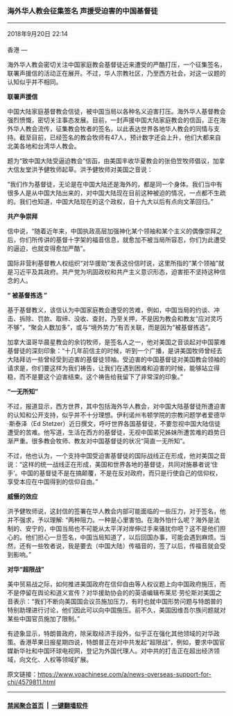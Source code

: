 ### 海外华人教会征集签名 声援受迫害的中国基督徒
------------------------

<div class="published">
 <span class="date" title="中国时间">
  <time datetime="2018-09-20T22:14:12+08:00">
   2018年9月20日 22:14
  </time>
 </span>
</div>
<br/>
<div class="wsw">
 <span class="dateline">
  香港 —
 </span>
 <p>
  海外华人教会密切关注中国家庭教会基督徒近来遭受的严酷打压，一个征集签名，联署声援信的活动正在展开。不过，华人宗教社区，乃至西方社会，对这一议题的认知似乎并不相同。
 </p>
 <div class="wsw__embed">
 </div>
 <p>
  <strong>
   联署声援信
  </strong>
 </p>
 <p>
  中国大陆家庭基督教会信徒，被中国当局以各种名义迫害打压。海外华人基督教会强烈愤慨，密切关注事态发展。目前，一封声援中国大陆家庭教会的信函，正在海外华人教会流传，征集教会牧者的签名，以此表达世界各地华人教会的同情与支持。截至目前，已经签名的教会牧师有47人，预计数字还会上升，他们大都来自北美各地和台湾华人教会。
 </p>
 <p>
  题为“致中国大陆受逼迫教会”信函，由美国丰收华夏教会的张伯笠牧师倡议，加拿大信友堂洪予健牧师起草。洪予健牧师对美国之音说：
 </p>
 <p>
  “我们作为基督徒，无论是在中国大陆还是海外的，都是同一个身体。我们当中有很多人是从中国大陆出来的，对中国大陆现在目前这种被迫的情况，一点都不生疏的。我们也知道，中国大陆现在的这个政权，自十九大以后有点向文革回归。”
 </p>
 <p>
  <strong>
   共产争崇拜
  </strong>
 </p>
 <p>
  信中说，“随着近年来，中国执政高层加强神化某个领袖和某个主义的偶像崇拜之后，你们所传讲的基督十字架的福音信息，就愈加不被当局所容忍，你们为此遭受的逼迫，也就变得愈加严酷”。
 </p>
 <p>
  国际非营利基督教人权组织“对华援助”发表这份信时说，这里所指的“某个领袖”就是习近平及其政府。共产党为巩固政权和共产主义意识形态，迫害拒不坚持这种信念的人。
 </p>
 <p>
  <strong>
   “
  </strong>
  <strong>
   被基督拣选
  </strong>
  <strong>
   ”
  </strong>
 </p>
 <p>
  基于基督教义，该信认为中国家庭教会遭受的苦难，例如，中国当局的约谈、冲击、拆除、罚款、取缔、没收、查封，乃至关押，不是因为教会和教友“应对灵巧不够”，“聚会人数加多”，或与“境外势力”有否关联，而是因为“被基督拣选”。
 </p>
 <p>
  加拿大温哥华晨星教会的余钧牧师，是签名人之一，他对美国之音谈起对中国蒙难基督徒的深刻印象：“十几年前信主的时候，听到一个广播，是讲美国牧师曾经去大陆拜访一些曾经受到迫害的基督徒领袖。受迫害的中国基督徒对美国教会领袖的请求是，你们要这样为我们祷告，让我们在遇到困难和迫害的时候，能够站立得稳，而不是要这个迫害结束。这个祷告给我留下了非常深的印象。”
 </p>
 <p>
  <strong>
   “一无所知”
  </strong>
 </p>
 <p>
  不过，报道显示，西方世界，其中包括海外华人教会，对中国大陆基督徒所遭迫害的认知和公开支持，似乎并不十分理想。伊利诺州韦顿学院的宗教问题学者爱德华·斯泰泽（Ed Stetzer）近日撰文，呼吁世界各国基督徒，不要忽视中国大陆信徒遭受的苦难。他写道，生活在西方的基督徒，无视中国弟兄姊妹所遭苦难的趋势日渐严重。很多教会牧师、教友对中国基督徒的状况“简直一无所知”。
 </p>
 <p>
  不过，他也认为，一个支持中国受迫害基督徒的国际战线正在形成，他对美国之音说：“这样的统一战线正在形成，美国和世界各地的基督徒，共同对施暴者说‘住手’。中国的基督徒不是在搞颠覆，不是在反对政府，而只是行使自己的信仰权，享受本应在中国得到的信仰自由。”
 </p>
 <p>
  <strong>
   威慑的效应
  </strong>
 </p>
 <p>
  洪予健牧师说，这封信的签署在华人教会内部可能面临的一些压力，对于签名，他并不强求，予以理解: “两种阻力。一种是心里害怕。在海外怕什么呢？海外是法制的、安宁的，中国当局也不可能从太平洋对岸伸过手来骚扰你吧？这不是他们担心的。他们担心一旦签名，中国当局知道了，以后回国办事，可能会遇到麻烦。当然，还有一些牧者说，我是要去（中国大陆）传福音的，签了以后，传福音就会受到影响。”
 </p>
 <p>
  <strong>
   对华“超限战”
  </strong>
 </p>
 <p>
  美中贸易战之际，如何推进美国政府在信仰自由等人权议题上向中国政府施压，而不是停留在舆论和道义宣传？对华援助协会的的英语编辑布莱尼·劳伦斯对美国之音表示：“我们不断向美国国会议员施加压力，有时也就中国形势问题与特朗普的特别助理进行讨论，他们因此可以向中国施压。前不久，美国因维吾尔族问题就对某些中国官员施加了限制。”
 </p>
 <p>
  有迹象显示，特朗普政府，除采取经济手段外，似乎正在强化其他领域的对华政策。香港苹果日报星期四说，特朗普正在对中共发起“超限战”，例如，要求中国官媒新华社和中国环球电视网，登记为外国代理人。对中共的打击正在超出经济领域，向文化、人权等领域扩展。
 </p>
</div>

原文链接：https://www.voachinese.com/a/news-overseas-support-for-chi/4579811.html


------------------------
#### [禁闻聚合首页](https://github.com/gfw-breaker/banned-news/blob/master/README.md) &nbsp;|&nbsp;  [一键翻墙软件](https://github.com/gfw-breaker/nogfw/blob/master/README.md)